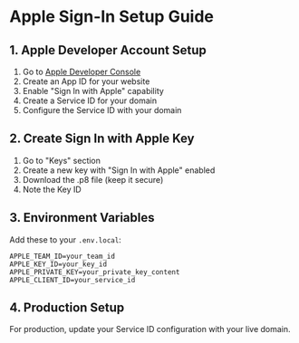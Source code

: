 # Apple Sign-In Setup Guide

## 1. Apple Developer Account Setup

1. Go to [Apple Developer Console](https://developer.apple.com/)
2. Create an App ID for your website
3. Enable "Sign In with Apple" capability
4. Create a Service ID for your domain
5. Configure the Service ID with your domain

## 2. Create Sign In with Apple Key

1. Go to "Keys" section
2. Create a new key with "Sign In with Apple" enabled
3. Download the .p8 file (keep it secure)
4. Note the Key ID

## 3. Environment Variables

Add these to your `.env.local`:
```
APPLE_TEAM_ID=your_team_id
APPLE_KEY_ID=your_key_id
APPLE_PRIVATE_KEY=your_private_key_content
APPLE_CLIENT_ID=your_service_id
```

## 4. Production Setup

For production, update your Service ID configuration with your live domain. 